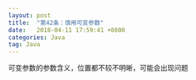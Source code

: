 ```yaml
---
layout: post
title:  "第42条：慎用可变参数"
date:   2018-04-11 17:59:41 +0800
categories: Java
tag: Java
---
```



可变参数的参数含义，位置都不较不明晰，可能会出现问题
